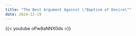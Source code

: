 ```yaml
---
title: "The Best Argument Against \"Baptism of Desire\""
date: 2024-12-19
---
```


{{< youtube oPw8aNNX0ds >}}

